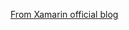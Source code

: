 [From Xamarin official blog](https://blog.xamarin.com/complex-animations-xamarin-forms-using-finite-state-machine/?utm_source=vs_developer_news&utm_medium=referral)
